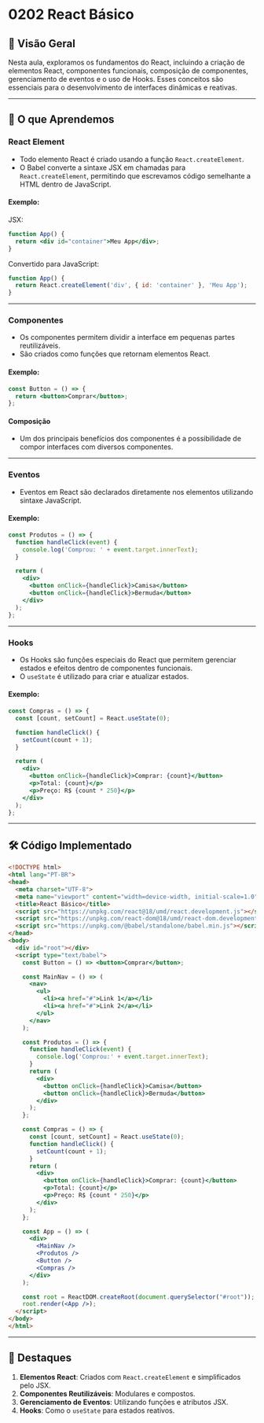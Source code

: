 # 0202 React Básico

## 📖 Visão Geral

Nesta aula, exploramos os fundamentos do React, incluindo a criação de elementos React, componentes funcionais, composição de componentes, gerenciamento de eventos e o uso de Hooks. Esses conceitos são essenciais para o desenvolvimento de interfaces dinâmicas e reativas.

---

## 📝 O que Aprendemos

### **React Element**
- Todo elemento React é criado usando a função `React.createElement`. 
- O Babel converte a sintaxe JSX em chamadas para `React.createElement`, permitindo que escrevamos código semelhante a HTML dentro de JavaScript.

#### Exemplo:
JSX:
```jsx
function App() {
  return <div id="container">Meu App</div>;
}
```

Convertido para JavaScript:
```javascript
function App() {
  return React.createElement('div', { id: 'container' }, 'Meu App');
}
```

---

### **Componentes**
- Os componentes permitem dividir a interface em pequenas partes reutilizáveis.
- São criados como funções que retornam elementos React.

#### Exemplo:
```jsx
const Button = () => {
  return <button>Comprar</button>;
};
```

#### **Composição**
- Um dos principais benefícios dos componentes é a possibilidade de compor interfaces com diversos componentes.

---

### **Eventos**
- Eventos em React são declarados diretamente nos elementos utilizando sintaxe JavaScript.

#### Exemplo:
```jsx
const Produtos = () => {
  function handleClick(event) {
    console.log('Comprou: ' + event.target.innerText);
  }

  return (
    <div>
      <button onClick={handleClick}>Camisa</button>
      <button onClick={handleClick}>Bermuda</button>
    </div>
  );
};
```

---

### **Hooks**
- Os Hooks são funções especiais do React que permitem gerenciar estados e efeitos dentro de componentes funcionais.
- O `useState` é utilizado para criar e atualizar estados.

#### Exemplo:
```jsx
const Compras = () => {
  const [count, setCount] = React.useState(0);

  function handleClick() {
    setCount(count + 1);
  }

  return (
    <div>
      <button onClick={handleClick}>Comprar: {count}</button>
      <p>Total: {count}</p>
      <p>Preço: R$ {count * 250}</p>
    </div>
  );
};
```

---

## 🛠 Código Implementado

```html
<!DOCTYPE html>
<html lang="PT-BR">
<head>
  <meta charset="UTF-8">
  <meta name="viewport" content="width=device-width, initial-scale=1.0">
  <title>React Básico</title>
  <script src="https://unpkg.com/react@18/umd/react.development.js"></script>
  <script src="https://unpkg.com/react-dom@18/umd/react-dom.development.js"></script>
  <script src="https://unpkg.com/@babel/standalone/babel.min.js"></script>
</head>
<body>
  <div id="root"></div>
  <script type="text/babel">
    const Button = () => <button>Comprar</button>;

    const MainNav = () => (
      <nav>
        <ul>
          <li><a href="#">Link 1</a></li>
          <li><a href="#">Link 2</a></li>
        </ul>
      </nav>
    );

    const Produtos = () => {
      function handleClick(event) {
        console.log('Comprou:' + event.target.innerText);
      }
      return (
        <div>
          <button onClick={handleClick}>Camisa</button>
          <button onClick={handleClick}>Bermuda</button>
        </div>
      );
    };

    const Compras = () => {
      const [count, setCount] = React.useState(0);
      function handleClick() {
        setCount(count + 1);
      }
      return (
        <div>
          <button onClick={handleClick}>Comprar: {count}</button>
          <p>Total: {count}</p>
          <p>Preço: R$ {count * 250}</p>
        </div>
      );
    };

    const App = () => (
      <div>
        <MainNav />
        <Produtos />
        <Button />
        <Compras />
      </div>
    );

    const root = ReactDOM.createRoot(document.querySelector("#root"));
    root.render(<App />);
  </script>
</body>
</html>
```

---

## 🌟 Destaques

1. **Elementos React**: Criados com `React.createElement` e simplificados pelo JSX.
2. **Componentes Reutilizáveis**: Modulares e compostos.
3. **Gerenciamento de Eventos**: Utilizando funções e atributos JSX.
4. **Hooks**: Como o `useState` para estados reativos.